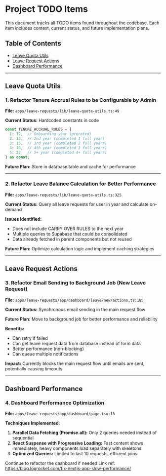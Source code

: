# Project TODO Items

This document tracks all TODO items found throughout the codebase. Each item includes context, current status, and future implementation plans.

## Table of Contents

- [Leave Quota Utils](#leave-quota-utils)
- [Leave Request Actions](#leave-request-actions)
- [Dashboard Performance](#dashboard-performance)

---

## Leave Quota Utils

### 1. Refactor Tenure Accrual Rules to be Configurable by Admin

**File:** `apps/leave-requests/lib/leave-quota-utils.ts:49`

**Current Status:** Hardcoded constants in code
```typescript
const TENURE_ACCRUAL_RULES = {
  1: 12,  // Onboarding year (prorated)
  2: 13,  // 2nd year (completed 1 full year)
  3: 15,  // 3rd year (completed 2 full years)
  4: 18,  // 4th year (completed 3 full years)
  5: 22   // 5+ year (completed 4+ full years)
} as const;
```

**Future Plan:** Store in database table and cache for performance


---

### 2. Refactor Leave Balance Calculation for Better Performance

**File:** `apps/leave-requests/lib/leave-quota-utils.ts:325`

**Current Status:** Query all leave requests for user in year and calculate on-demand

**Issues Identified:**
- Does not include CARRY OVER RULES to the next year
- Multiple queries to Supabase that could be consolidated
- Data already fetched in parent components but not reused

**Future Plan:** Optimize calculation logic and implement caching strategies

---

## Leave Request Actions

### 3. Refactor Email Sending to Background Job (New Leave Request)

**File:** `apps/leave-requests/app/dashboard/leave/new/actions.ts:185`

**Current Status:** Synchronous email sending in the main request flow

**Future Plan:** Move to background job for better performance and reliability

**Benefits:**
- Can retry if failed
- Can get leave request data from database instead of form data
- Better performance (non-blocking)
- Can queue multiple notifications

**Impact:** Currently blocks the main request flow until emails are sent, potentially causing timeouts.

---

## Dashboard Performance

### 4. Dashboard Performance Optimization

**File:** `apps/leave-requests/app/dashboard/page.tsx:13`


**Techniques Implemented:**
1. **Parallel Data Fetching (Promise.all):** Only 2 queries needed instead of sequential
2. **React Suspense with Progressive Loading:** Fast content shows immediately, heavy components load separately with skeletons
3. **Optimized Queries:** Limited to last 10 requests, efficient joins

Continue to refactor the dashboard if needed
Link ref: https://blog.logrocket.com/fix-nextjs-app-slow-performance/